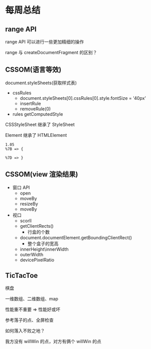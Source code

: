 # 每周总结

## range API

range API 可以进行一些更加精细的操作

range 与 createDocumentFragment 的区别？

## CSSOM(语言等效)

document.styleSheets(获取样式表)
  - cssRules
    - document.styleSheets[0].cssRules[0].style.fontSize = '40px'
    - insertRule
    - removeRule(0)
  - rules
getComputedStyle

CSSStyleSheet 继承了 StyleSheet

Element 继承了 HTMLElement

```
1.05
%7B => {

%7D => }
```

## CSSOM(view 渲染结果)

- 窗口 API
  - open
  - moveBy
  - resizeBy
  - moveBy
- 视口
  - scorll
  - getClientRects()
    - 行盒的个数
  - document.documentElement.getBoundingClientRect()
    - 整个盒子的宽高
  - innerHeight\innerWidth
  - outerWidth
  - devicePixelRatio

## TicTacToe

棋盘

一维数组、二维数组、map

性能重不重要 => 性能好或坏

参考落子的点、全屏检查

如何落入不败之地？

我方没有 willWin 的点，对方有俩个 willWin 的点
